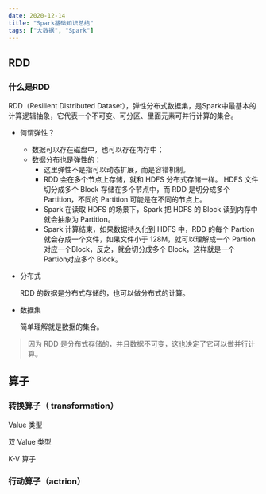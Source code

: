 ```yaml
---
date: 2020-12-14
title: "Spark基础知识总结"
tags: ["大数据", "Spark"]
---
```


## RDD

### 什么是RDD

RDD（Resilient Distributed Dataset），弹性分布式数据集，是Spark中最基本的计算逻辑抽象，它代表一个不可变、可分区、里面元素可并行计算的集合。

- 何谓弹性？

  - 数据可以存在磁盘中，也可以存在内存中；
  - 数据分布也是弹性的：
    - 这里弹性不是指可以动态扩展，而是容错机制。
    - RDD 会在多个节点上存储，就和 HDFS 分布式存储一样。 HDFS 文件切分成多个 Block 存储在多个节点中，而 RDD 是切分成多个 Partition，不同的 Partition 可能是在不同的节点上。
    - Spark 在读取 HDFS 的场景下，Spark 把 HDFS 的 Block 读到内存中就会抽象为 Partition。
    - Spark 计算结束，如果数据持久化到 HDFS 中，RDD 的每个 Partion就会存成一个文件，如果文件小于 128M，就可以理解成一个 Partion 对应一个Block，反之，就会切分成多个 Block，这样就是一个 Partion对应多个 Block。

- 分布式

  RDD 的数据是分布式存储的，也可以做分布式的计算。

- 数据集

  简单理解就是数据的集合。

> 因为 RDD 是分布式存储的，并且数据不可变，这也决定了它可以做并行计算。

## 算子

### 转换算子（ transformation）

Value 类型

双 Value 类型

K-V 算子

### 行动算子（actrion）
